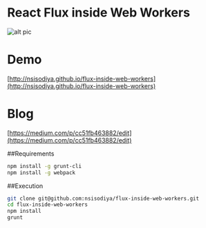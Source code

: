 # React Flux inside Web Workers

![alt pic](https://raw.githubusercontent.com/nsisodiya/flux-inside-web-workers/master/arch.png)

# Demo 

[http://nsisodiya.github.io/flux-inside-web-workers](http://nsisodiya.github.io/flux-inside-web-workers)

# Blog

[https://medium.com/p/cc51fb463882/edit](https://medium.com/p/cc51fb463882/edit)

##Requirements

```bash
npm install -g grunt-cli
npm install -g webpack
```
##Execution

```bash
git clone git@github.com:nsisodiya/flux-inside-web-workers.git
cd flux-inside-web-workers
npm install
grunt
```
